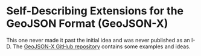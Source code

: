 # Self-Describing Extensions for the GeoJSON Format (GeoJSON-X)

This one never made it past the initial idea and was never published as an I-D. The [GeoJSON-X GitHub repository](https://github.com/dret/GeoJSON-X) contains some examples and ideas.
